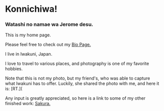 # Konnichiwa!

### Watashi no namae wa Jerome desu.

This is my home page.

Please feel free to check out my [Bio Page.](https://vnonymous.github.io/bio)

I live in Iwakuni, Japan.

I love to travel to various places, and photography is one of my favorite hobbies.

Note that this is not my photo, but my friend's, who was able to capture what Iwakuni has to offer. Luckily, she shared the photo with me, and here it is: [RT.](

Any input is greatly appreciated, so here is a link to some of my other finished work: [Sakura.](https://vsco.co/jaeosama/images/1)
